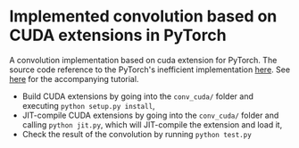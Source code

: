 # Implemented convolution based on CUDA extensions in PyTorch

A convolution implementation based on cuda extension for PyTorch. The source code reference to the PyTorch's inefficient implementation [here](https://github.com/pytorch/pytorch/blob/master/aten/src/THCUNN/generic/SpatialConvolutionMM.cu). See [here](http://pytorch.org/tutorials/advanced/cpp_extension.html) for the accompanying tutorial.

- Build CUDA extensions by going into the `conv_cuda/` folder and executing `python setup.py install`,
- JIT-compile CUDA extensions by going into the `conv_cuda/` folder and calling `python jit.py`, which will JIT-compile the extension and load it,
- Check the result of the convolution by running `python test.py`


